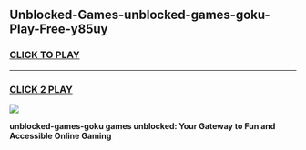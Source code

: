 
## Unblocked-Games-unblocked-games-goku-Play-Free-y85uy
<h3>
<a href="https://premium76.site?title=unblocked-games-goku&ref=18A1">CLICK TO PLAY</a></h3>
<hr>

<h3>
<a href="https://premium76.site?title=unblocked-games-goku&ref=18A1">CLICK 2 PLAY</a>
  
</h3>

<a href="https://premium76.site?title=unblocked-games-goku&ref=18A1"><img src="https://clearcache.store/games.png"></a>


**unblocked-games-goku games unblocked: Your Gateway to Fun and Accessible Online Gaming**

